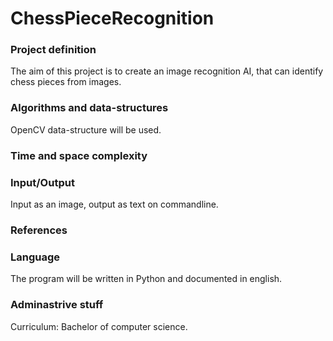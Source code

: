 # ChessPieceRecognition

### Project definition
The aim of this project is to create an image recognition AI, that can identify chess pieces from images.

### Algorithms and data-structures
OpenCV data-structure will be used.

### Time and space complexity


### Input/Output
Input as an image, output as text on commandline.

### References


### Language
The program will be written in Python and documented in english.

### Adminastrive stuff
Curriculum: Bachelor of computer science.
